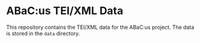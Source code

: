 # ABaC:us TEI/XML Data

This repository contains the TEI/XML data for the ABaC:us project. The data is stored in the `data` directory.